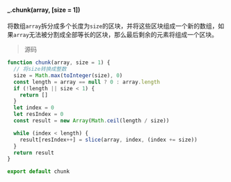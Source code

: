 #### _.chunk(array, [size = 1])

将数组`array`拆分成多个长度为`size`的区块，并将这些区块组成一个新的数组，如果`array`无法被分割成全部等长的区块，那么最后剩余的元素将组成一个区块。

> 源码

~~~js
function chunk(array, size = 1) {
  // 将size转换成整数
  size = Math.max(toInteger(size), 0)
  const length = array == null ? 0 : array.length
  if (!length || size < 1) {
    return []
  }
  let index = 0
  let resIndex = 0
  const result = new Array(Math.ceil(length / size))

  while (index < length) {
    result[resIndex++] = slice(array, index, (index += size))
  }
  return result
}

export default chunk
~~~
